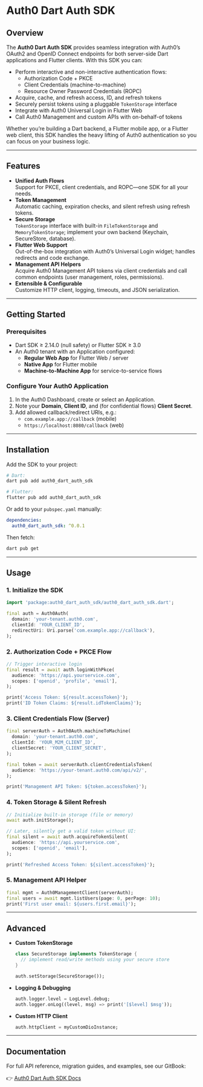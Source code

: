# Auth0 Dart Auth SDK

## Overview

The **Auth0 Dart Auth SDK** provides seamless integration with Auth0’s OAuth2 and OpenID Connect endpoints for both server-side Dart applications and Flutter clients. With this SDK you can:

* Perform interactive and non-interactive authentication flows:
  * Authorization Code + PKCE  
  * Client Credentials (machine-to-machine)  
  * Resource Owner Password Credentials (ROPC)  
* Acquire, cache, and refresh access, ID, and refresh tokens  
* Securely persist tokens using a pluggable `TokenStorage` interface  
* Integrate with Auth0 Universal Login in Flutter Web  
* Call Auth0 Management and custom APIs with on-behalf-of tokens  

Whether you’re building a Dart backend, a Flutter mobile app, or a Flutter web client, this SDK handles the heavy lifting of Auth0 authentication so you can focus on your business logic.

---

## Features

* **Unified Auth Flows**  
  Support for PKCE, client credentials, and ROPC—one SDK for all your needs.
* **Token Management**  
  Automatic caching, expiration checks, and silent refresh using refresh tokens.
* **Secure Storage**  
  `TokenStorage` interface with built-in `FileTokenStorage` and `MemoryTokenStorage`; implement your own backend (Keychain, SecureStore, database).
* **Flutter Web Support**  
  Out-of-the-box integration with Auth0’s Universal Login widget; handles redirects and code exchange.
* **Management API Helpers**  
  Acquire Auth0 Management API tokens via client credentials and call common endpoints (user management, roles, permissions).
* **Extensible & Configurable**  
  Customize HTTP client, logging, timeouts, and JSON serialization.

---

## Getting Started

### Prerequisites

* Dart SDK ≥ 2.14.0 (null safety) or Flutter SDK ≥ 3.0  
* An Auth0 tenant with an Application configured:  
  * **Regular Web App** for Flutter Web / server  
  * **Native App** for Flutter mobile  
  * **Machine-to-Machine App** for service-to-service flows  

### Configure Your Auth0 Application

1. In the Auth0 Dashboard, create or select an Application.  
2. Note your **Domain**, **Client ID**, and (for confidential flows) **Client Secret**.  
3. Add allowed callback/redirect URIs, e.g.:  
   * `com.example.app://callback` (mobile)  
   * `https://localhost:8080/callback` (web)  

---

## Installation

Add the SDK to your project:

```bash
# Dart:
dart pub add auth0_dart_auth_sdk

# Flutter:
flutter pub add auth0_dart_auth_sdk
````

Or add to your `pubspec.yaml` manually:

```yaml
dependencies:
  auth0_dart_auth_sdk: ^0.0.1
```

Then fetch:

```bash
dart pub get
```

---

## Usage

### 1. Initialize the SDK

```dart
import 'package:auth0_dart_auth_sdk/auth0_dart_auth_sdk.dart';

final auth = Auth0Auth(
  domain: 'your-tenant.auth0.com',
  clientId: 'YOUR_CLIENT_ID',
  redirectUri: Uri.parse('com.example.app://callback'),
);
```

### 2. Authorization Code + PKCE Flow

```dart
// Trigger interactive login
final result = await auth.loginWithPkce(
  audience: 'https://api.yourservice.com',
  scopes: ['openid', 'profile', 'email'],
);

print('Access Token: ${result.accessToken}');
print('ID Token Claims: ${result.idTokenClaims}');
```

### 3. Client Credentials Flow (Server)

```dart
final serverAuth = Auth0Auth.machineToMachine(
  domain: 'your-tenant.auth0.com',
  clientId: 'YOUR_M2M_CLIENT_ID',
  clientSecret: 'YOUR_CLIENT_SECRET',
);

final token = await serverAuth.clientCredentialsToken(
  audience: 'https://your-tenant.auth0.com/api/v2/',
);

print('Management API Token: ${token.accessToken}');
```

### 4. Token Storage & Silent Refresh

```dart
// Initialize built-in storage (file or memory)
await auth.initStorage();

// Later, silently get a valid token without UI:
final silent = await auth.acquireTokenSilent(
  audience: 'https://api.yourservice.com',
  scopes: ['openid', 'email'],
);

print('Refreshed Access Token: ${silent.accessToken}');
```

### 5. Management API Helper

```dart
final mgmt = Auth0ManagementClient(serverAuth);
final users = await mgmt.listUsers(page: 0, perPage: 10);
print('First user email: ${users.first.email}');
```

---

## Advanced

* **Custom TokenStorage**

  ```dart
  class SecureStorage implements TokenStorage {
    // implement read/write methods using your secure store
  }

  auth.setStorage(SecureStorage());
  ```
* **Logging & Debugging**

  ```dart
  auth.logger.level = LogLevel.debug;
  auth.logger.onLog((level, msg) => print('[$level] $msg'));
  ```
* **Custom HTTP Client**

  ```dart
  auth.httpClient = myCustomDioInstance;
  ```

---

## Documentation

For full API reference, migration guides, and examples, see our GitBook:

👉 [Auth0 Dart Auth SDK Docs](https://aortem.gitbook.io/auth0-dart-auth-sdk/)

```
